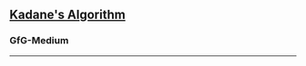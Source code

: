<h2><a href="https://practice.geeksforgeeks.org/problems/kadanes-algorithm-1587115620/1">Kadane's Algorithm</a></h2><h3>GfG-Medium</h3><hr>
